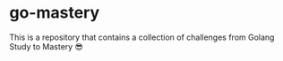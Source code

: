 # go-mastery

This is a repository that contains a collection of challenges from Golang Study to Mastery :sunglasses:	
